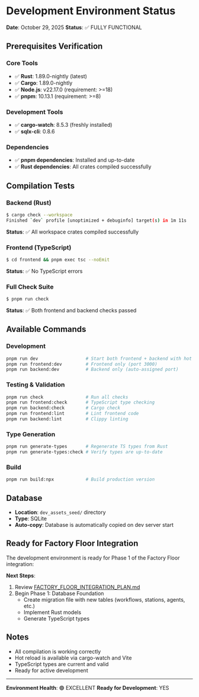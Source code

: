 # Development Environment Status

**Date**: October 29, 2025
**Status**: ✅ FULLY FUNCTIONAL

## Prerequisites Verification

### Core Tools
- ✅ **Rust**: 1.89.0-nightly (latest)
- ✅ **Cargo**: 1.89.0-nightly
- ✅ **Node.js**: v22.17.0 (requirement: >=18)
- ✅ **pnpm**: 10.13.1 (requirement: >=8)

### Development Tools
- ✅ **cargo-watch**: 8.5.3 (freshly installed)
- ✅ **sqlx-cli**: 0.8.6

### Dependencies
- ✅ **pnpm dependencies**: Installed and up-to-date
- ✅ **Rust dependencies**: All crates compiled successfully

## Compilation Tests

### Backend (Rust)
```bash
$ cargo check --workspace
Finished `dev` profile [unoptimized + debuginfo] target(s) in 1m 11s
```
**Status**: ✅ All workspace crates compiled successfully

### Frontend (TypeScript)
```bash
$ cd frontend && pnpm exec tsc --noEmit
```
**Status**: ✅ No TypeScript errors

### Full Check Suite
```bash
$ pnpm run check
```
**Status**: ✅ Both frontend and backend checks passed

## Available Commands

### Development
```bash
pnpm run dev                  # Start both frontend + backend with hot reload
pnpm run frontend:dev         # Frontend only (port 3000)
pnpm run backend:dev          # Backend only (auto-assigned port)
```

### Testing & Validation
```bash
pnpm run check                # Run all checks
pnpm run frontend:check       # TypeScript type checking
pnpm run backend:check        # Cargo check
pnpm run frontend:lint        # Lint frontend code
pnpm run backend:lint         # Clippy linting
```

### Type Generation
```bash
pnpm run generate-types       # Regenerate TS types from Rust
pnpm run generate-types:check # Verify types are up-to-date
```

### Build
```bash
pnpm run build:npx            # Build production version
```

## Database

- **Location**: `dev_assets_seed/` directory
- **Type**: SQLite
- **Auto-copy**: Database is automatically copied on dev server start

## Ready for Factory Floor Integration

The development environment is ready for Phase 1 of the Factory Floor integration:

**Next Steps**:
1. Review [FACTORY_FLOOR_INTEGRATION_PLAN.md](FACTORY_FLOOR_INTEGRATION_PLAN.md)
2. Begin Phase 1: Database Foundation
   - Create migration file with new tables (workflows, stations, agents, etc.)
   - Implement Rust models
   - Generate TypeScript types

## Notes

- All compilation is working correctly
- Hot reload is available via cargo-watch and Vite
- TypeScript types are current and valid
- Ready for active development

---

**Environment Health**: 🟢 EXCELLENT
**Ready for Development**: YES
